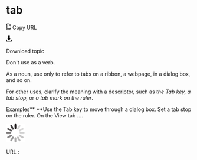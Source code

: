 # tab

![Copy URL](media/tab/Copy.png)
Copy URL

![Download](media/tab/Download.png)

Download topic

Don't use as a verb. 

As a noun, use only to refer to tabs on a ribbon, a webpage, in a dialog box, and so on.

For other uses, clarify the meaning with a descriptor, such as *the Tab key, a tab stop,* or *a tab mark on the ruler*.

Examples**
**Use the Tab key to move through a dialog box.
Set a tab stop on the ruler.
On the View tab ....

![In progress](media/tab/activity-large.gif)

URL :

